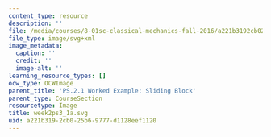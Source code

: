```yaml
---
content_type: resource
description: ''
file: /media/courses/8-01sc-classical-mechanics-fall-2016/a221b3192cb025b69777d1128eef1120_week2ps3_1a.svg
file_type: image/svg+xml
image_metadata:
  caption: ''
  credit: ''
  image-alt: ''
learning_resource_types: []
ocw_type: OCWImage
parent_title: 'PS.2.1 Worked Example: Sliding Block'
parent_type: CourseSection
resourcetype: Image
title: week2ps3_1a.svg
uid: a221b319-2cb0-25b6-9777-d1128eef1120
---
```

